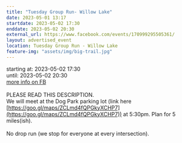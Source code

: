 ```yaml
---
title: "Tuesday Group Run- Willow Lake"
date: 2023-05-01 13:17
startdate: 2023-05-02 17:30
enddate: 2023-05-02 20:30
external_url: https://www.facebook.com/events/170999295505361/
layout: advertised_event
location: Tuesday Group Run - Willow Lake
feature-img: "assets/img/big-trail.jpg"
---
```


starting at: 2023-05-02 17:30<br>until: 2023-05-02 20:30<br><a href="https://www.facebook.com/events/170999295505361/">more info on FB</a><br><br>PLEASE READ THIS DESCRIPTION. <br>
  We will meet at the Dog Park parking lot (link here [https://goo.gl/maps/ZCLmd4fQPGkyXCHP7](https://goo.gl/maps/ZCLmd4fQPGkyXCHP7)) at 5&#58;30pm. Plan for 5 miles(ish).<br>
  <br>
  No drop run (we stop for everyone at every intersection).  <br>
  <br>
  <br>
  <br>
  
